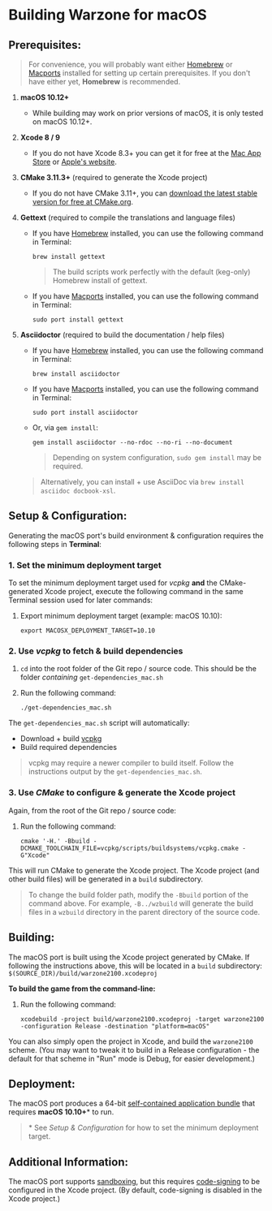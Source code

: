 # Building Warzone for macOS

## Prerequisites:

> For convenience, you will probably want either [Homebrew](https://brew.sh) or [Macports](https://www.macports.org/install.php) installed for setting up certain prerequisites. If you don't have either yet, **Homebrew** is recommended.

1. **macOS 10.12+**
    - While building may work on prior versions of macOS, it is only tested on macOS 10.12+.

2. **Xcode 8 / 9**
    - If you do not have Xcode 8.3+ you can get it for free at the [Mac App Store](https://itunes.apple.com/us/app/xcode/id497799835?mt=12) or [Apple's website](http://developer.apple.com/technology/xcode.html).

3. **CMake 3.11.3+** (required to generate the Xcode project)
    - If you do not have CMake 3.11+, you can [download the latest stable version for free at CMake.org](https://cmake.org/download/#latest).

4. **Gettext** (required to compile the translations and language files)
    - If you have [Homebrew](https://brew.sh) installed, you can use the following command in Terminal:
        ```shell
        brew install gettext
        ```
        > The build scripts work perfectly with the default (keg-only) Homebrew install of gettext.
    - If you have [Macports](https://www.macports.org/install.php) installed, you can use the following command in Terminal:
        ```shell
        sudo port install gettext
        ```

5. **Asciidoctor** (required to build the documentation / help files)
    - If you have [Homebrew](https://brew.sh) installed, you can use the following command in Terminal:
        ```shell
        brew install asciidoctor
        ```
    - If you have [Macports](https://www.macports.org/install.php) installed, you can use the following command in Terminal:
        ```shell
        sudo port install asciidoctor
        ```
    - Or, via `gem install`:
        ```shell
        gem install asciidoctor --no-rdoc --no-ri --no-document
        ```
        > Depending on system configuration, `sudo gem install` may be required.

    > Alternatively, you can install + use AsciiDoc via `brew install asciidoc docbook-xsl`.


## Setup & Configuration:

Generating the macOS port's build environment & configuration requires the following steps in **Terminal**: 

### 1. Set the minimum deployment target

To set the minimum deployment target used for _vcpkg_ **and** the CMake-generated Xcode project,
execute the following command in the same Terminal session used for later commands:

1. Export minimum deployment target (example: macOS 10.10):
   ```shell
   export MACOSX_DEPLOYMENT_TARGET=10.10
   ```

### 2. Use _vcpkg_ to fetch & build dependencies

1. `cd` into the root folder of the Git repo / source code.
    This should be the folder *containing* `get-dependencies_mac.sh`

2. Run the following command:
   ```shell
   ./get-dependencies_mac.sh
   ```

The `get-dependencies_mac.sh` script will automatically:
   - Download + build [vcpkg](https://github.com/microsoft/vcpkg)
   - Build required dependencies
   
> vcpkg may require a newer compiler to build itself. Follow the instructions output by the `get-dependencies_mac.sh`.

### 3. Use _CMake_ to configure & generate the Xcode project

Again, from the root of the Git repo / source code:

1. Run the following command:
   ```shell
   cmake '-H.' -Bbuild -DCMAKE_TOOLCHAIN_FILE=vcpkg/scripts/buildsystems/vcpkg.cmake -G"Xcode"
   ```

This will run CMake to generate the Xcode project. The Xcode project (and other build files) will be generated in a `build` subdirectory.

> To change the build folder path, modify the `-Bbuild` portion of the command above. For example, `-B../wzbuild` will generate the build files in a `wzbuild` directory in the parent directory of the source code.


## Building:

The macOS port is built using the Xcode project generated by CMake. If following the instructions above, this will be located in a `build` subdirectory:
`$(SOURCE_DIR)/build/warzone2100.xcodeproj`

**To build the game from the command-line:**

1. Run the following command:
    ```shell
    xcodebuild -project build/warzone2100.xcodeproj -target warzone2100 -configuration Release -destination "platform=macOS"
    ```

You can also simply open the project in Xcode, and build the `warzone2100` scheme. (You may want to tweak it to build in a Release configuration - the default for that scheme in "Run" mode is Debug, for easier development.)


## Deployment:

The macOS port produces a 64-bit [self-contained application bundle](https://developer.apple.com/library/content/documentation/CoreFoundation/Conceptual/CFBundles/BundleTypes/BundleTypes.html#//apple_ref/doc/uid/10000123i-CH101-SW13) that requires **macOS 10.10+**\* to run.

> \* See _Setup & Configuration_ for how to set the minimum deployment target.


## Additional Information:

The macOS port supports [sandboxing](https://developer.apple.com/library/content/documentation/Security/Conceptual/AppSandboxDesignGuide/AboutAppSandbox/AboutAppSandbox.html), but this requires [code-signing](https://developer.apple.com/library/content/documentation/Security/Conceptual/CodeSigningGuide/Introduction/Introduction.html) to be configured in the Xcode project.
(By default, code-signing is disabled in the Xcode project.)
